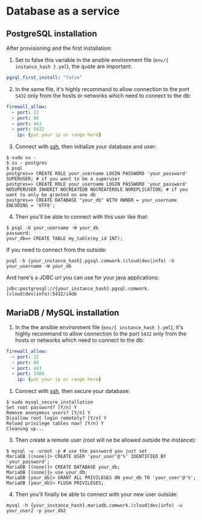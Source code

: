 # Database as a service

## PostgreSQL installation

After provisioning and the first installation:

1. Set to false this variable in the ansible environment file (`env/{ instance_hash }.yml`), the quote are important:

```yaml
pgsql_first_install: "false"
```

2. In the same file, it's highly recommand to allow connection to the port `5432` only from the hosts or networks which need to connect to the db:

```yaml
firewall_allow:
  - port: 22
  - port: 80
  - port: 443
  - port: 5432
    ip: {put your ip or range here}
```

3. Connect with [ssh](./ssh.md), then initialize your database and user:

```shell
$ sudo su -
$ su - postgres
$ psql
postgres=> CREATE ROLE your_username LOGIN PASSWORD 'your_password' SUPERUSER; # if you want to be a superuser
postgres=> CREATE ROLE your_username LOGIN PASSWORD 'your_password' NOSUPERUSER INHERIT NOCREATEDB NOCREATEROLE NOREPLICATION; # if you want to only be granted on one db
postgres=> CREATE DATABASE "your_db" WITH OWNER = your_username ENCODING = 'UTF8';
```

4. Then you'll be able to connect with this user like that:

```shell
$ psql -U your_username -W your_db
password:
your_db=> CREATE TABLE my_table(my_id INT);
```

If you need to connect from the outside:

```shell
psql -h {your_instance_hash}.pgsql.comwork.(cloud|dev|info) -U your_username -W your_db
```

And here's a JDBC url you can use for your java applications:

```shell
jdbc:postgresql://{your_instance_hash}.pgsql.comwork.(cloud|dev|info):5432/i4db
```

## MariaDB / MySQL installation

1. In the the ansible environment file (`env/{ instance_hash }.yml`), it's highly recommand to allow connection to the port `5432` only from the hosts or networks which need to connect to the db:

```yaml
firewall_allow:
  - port: 22
  - port: 80
  - port: 443
  - port: 3306
    ip: {put your ip or range here}
```

1. Connect with [ssh](./ssh.md), then secure your database:

```shell
$ sudo mysql_secure_installation
Set root password? [Y/n] Y
Remove anonymous users? [Y/n] Y
Disallow root login remotely? [Y/n] Y
Reload privilege tables now? [Y/n] Y
Cleaning up...
```

3. Then create a remote user (root will ne be allowed outside the instance):

```shell
$ mysql -u -uroot -p # use the password you just set
MariaDB [(none)]> CREATE USER 'your_user'@'%' IDENTIFIED BY 'your_password';
MariaDB [(none)]> CREATE DATABASE your_db;
MariaDB [(none)]> use your_db;
MariaDB [your_db]> GRANT ALL PRIVILEGES ON your_db TO 'your_user'@'%';
MariaDB [your_db]> FLUSH PRIVILEGES;
```

4. Then you'll finally be able to connect with your new user outside:

```shell
mysql -h {your_instance_hash}.mariadb.comwork.(cloud|dev|info) -u your_user2 -p your_db2
```

